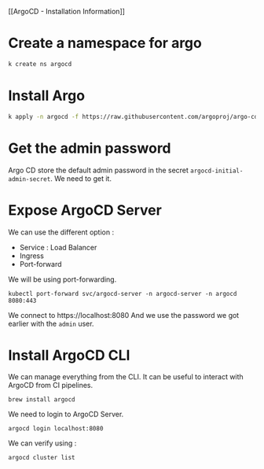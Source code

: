 [[ArgoCD - Installation Information]]
# Create a namespace for argo
``` bash
k create ns argocd
```

# Install Argo
``` bash
k apply -n argocd -f https://raw.githubusercontent.com/argoproj/argo-cd/stable/manifests/install.yaml
```

# Get the admin password

Argo CD store the default admin password in the secret `argocd-initial-admin-secret`. We need to get it.

# Expose ArgoCD Server

We can use the different option : 
- Service : Load Balancer
- Ingress
- Port-forward

We will be using port-forwarding.

```
kubectl port-forward svc/argocd-server -n argocd-server -n argocd 8080:443
```

We connect to https://localhost:8080
And we use the password we got earlier with the `admin` user.

# Install ArgoCD CLI

We can manage everything from the CLI. It can be useful to interact with ArgoCD from CI pipelines.

```
brew install argocd
```

We need to login to ArgoCD Server.

```
argocd login localhost:8080
```

We can verify using : 
```
argocd cluster list
```